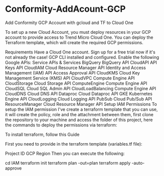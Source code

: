 # Conformity-AddAcount-GCP
Add Conformity GCP Account with gcloud and TF to Cloud One


To set up a new Cloud Account, you must deploy resources in your GCP account to provide access to Trend Micro Cloud One. You can deploy the Terraform template, which will create the required GCP permissions.

Requirements
Have a Cloud One account. Sign up for a free trial now if it's not already the case!
GCP CLI installed and configured.
Enable the following Google APIs:
Service	APIs & Services
BigQuery	BigQuery API
CloudAPI	API Keys API
CloudIAM	Cloud Resource Manager API
Identity and Access Management (IAM)
API Access Approval API
CloudKMS	Cloud Key Management Service (KMS) API
CloudVPC	Compute Engine API
CloudStorage	Cloud Storage API
ComputeEngine	Compute Engine API
CloudSQL	Cloud SQL Admin API
CloudLoadBalancing	Compute Engine API
CloudDNS	Cloud DNS API
Dataproc	Cloud Dataproc API
GKE	Kubernetes Engine API
CloudLogging	Cloud Logging API
PubSub	Cloud Pub/Sub API
ResourceManager	Cloud Resource Manager API
Setup IAM Permissions
To setup the IAM permission I've create a terraform template that you can use, it will create the policy, role and the attachment between them, first clone the repository to your machine and access the folder of this project, here the commands to deploy the permissions via terraform:

To install terraform, follow this Guide

First you need to provide in the terraform template (variables.tf file):

Project ID
GCP Region
Then you can execute the following:

cd IAM
terraform init
terraform plan -out=plan
terraform apply -auto-approve
